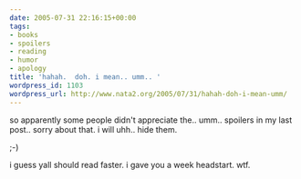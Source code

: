 ```yaml
---
date: 2005-07-31 22:16:15+00:00
tags:
- books
- spoilers
- reading
- humor
- apology
title: 'hahah.  doh. i mean.. umm.. '
wordpress_id: 1103
wordpress_url: http://www.nata2.org/2005/07/31/hahah-doh-i-mean-umm/
---
```


so apparently some people didn't appreciate the.. umm.. spoilers in my last post.. sorry about that. i will uhh.. hide them. 

;-)

i guess yall should read faster. i gave you a week headstart. wtf.